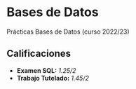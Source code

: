 # Bases de Datos

Prácticas Bases de Datos (curso 2022/23)

## Calificaciones

- **Examen SQL:** *1.25/2*
- **Trabajo Tutelado:** *1.45/2*
